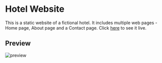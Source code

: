 # Hotel Website

This is a static website of a fictional hotel. It includes multiple web pages - Home page, About page and a Contact page. Click [here](https://grandd-hotel.netlify.app) to see it live.

## Preview

![preview](https://github.com/shashiirk/html-css-projects/blob/master/hotel-website/preview/hotel-website.gif)
